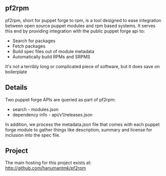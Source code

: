 pf2rpm
------

pf2rpm, short for puppet forge to rpm, is a tool designed to ease
integration between open source puppet modules and rpm based systems.  It
serves this end by providing integration with the public puppet forge api
to:

- Search for packages
- Fetch packages
- Build spec files out of module metadata
- Automatically build RPMs and SRPMS

It's not a terribly long or complicated piece of software, but it does save on
boilerplate

Details
-------

Two puppet forge APIs are queried as part of pf2rpm:

- search - modules.json
- dependency info - api/v1/releases.json

In addition, we process the metadata.json file that comes with each puppet
forge module to gather things like description, summary and license for
inclusion into the spec file.

Project
-------

The main hosting for this project exists at: http://github.com/hanumantmk/pf2rpm
